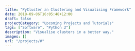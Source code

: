 ```yaml
---
title: "PyCluster an Clustering and Visualising Framework"
date: 2018-09-06T16:05:48+12:00
draft: false
projectCategory: "Upcoming Projects and Tutorials"
tags: ["Software", "Python 3"]
description: "Visualise clusters in a better way."
images: []
url: "/projects/#"
---
```


